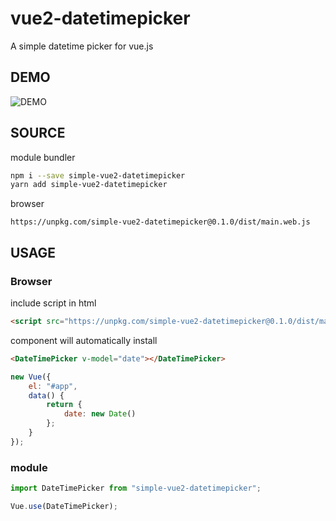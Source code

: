 # vue2-datetimepicker

A simple datetime picker for vue.js

## DEMO

![DEMO](https://thumbs.gfycat.com/IlliterateDelayedAnkolewatusi-size_restricted.gif "DEMO")

## SOURCE

module bundler

```bash
npm i --save simple-vue2-datetimepicker
yarn add simple-vue2-datetimepicker
```

browser

```
https://unpkg.com/simple-vue2-datetimepicker@0.1.0/dist/main.web.js
```

## USAGE

### Browser

include script in html

```html
<script src="https://unpkg.com/simple-vue2-datetimepicker@0.1.0/dist/main.web.js"></script>
```

component will automatically install

```html
<DateTimePicker v-model="date"></DateTimePicker>
```

```javascript
new Vue({
	el: "#app",
	data() {
		return {
			date: new Date()
		};
	}
});
```

### module

```javascript
import DateTimePicker from "simple-vue2-datetimepicker";

Vue.use(DateTimePicker);
```
